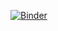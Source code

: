 [![Binder](https://mybinder.org/badge_logo.svg)](https://mybinder.org/v2/gh/iamtushara/Machine-Learning-Reference/blob/master/Machine%20Learning/2.%20Unsupervised%20Learning/Clustering%20Algorithms/1.%20K-Means%20Clustering/Codes/K-Means%20Clustering.ipynb/master)
